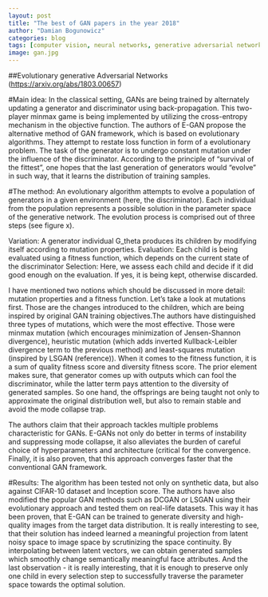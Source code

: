 ```yaml
---
layout: post
title: "The best of GAN papers in the year 2018"
author: "Damian Bogunowicz"
categories: blog
tags: [computer vision, neural networks, generative adversarial networks]
image: gan.jpg
---
```



##Evolutionary generative Adversarial Networks (https://arxiv.org/abs/1803.00657)

#Main idea:
In the classical setting, GANs are being trained by alternately updating a generator and discriminator using back-propagation. This two-player minmax game is being implemented by utilizing the cross-entropy mechanism in the objective function. 
The authors of E-GAN propose the alternative method of GAN framework, which is based on evolutionary algorithms. They attempt to restate loss function in form of a evolutionary problem. The task of the generator is to undergo constant mutation under the influence of the discriminator. According to the principle of “survival of the fittest”, one hopes that the last generation of generators would “evolve” in such way, that it learns the distribution of training samples.

#The method:
An evolutionary algorithm attempts to evolve a population of generators in a given environment (here, the discriminator). Each individual from the population represents a possible solution in the parameter space of the generative network. The evolution process is comprised out of three steps (see figure x).

Variation: A generator individual G_theta produces its children by modifying itself according to mutation properties.
Evaluation: Each child is being evaluated using a fitness function, which depends on the current state of the discriminator
Selection: Here, we assess each child and decide if it did good enough on the evaluation. If yes, it is being kept, otherwise discarded.

I have mentioned two notions which should be discussed in more detail: mutation properties and a fitness function. Let’s take a look at mutations first. Those are the changes introduced to the children, which are being inspired by original GAN training objectives.The authors have distinguished three types of mutations, which were the most effective. Those were minmax mutation (which encourages minimization of Jensen-Shannon divergence), heuristic mutation (which adds inverted Kullback-Leibler divergence term to the previous method)  and least-squares mutation (inspired by LSGAN (reference)).
When it comes to the fitness function, it is a sum of quality fitness score and diversity fitness score. The prior element makes sure, that generator comes up with outputs which can fool the discriminator, while the latter term pays attention to the diversity of generated samples. So one hand, the offsprings are being taught not only to approximate the original distribution well, but also to remain stable and avoid the mode collapse trap.

The authors claim that their approach tackles multiple problems characteristic for GANs. E-GANs not only do better in terms of instability and suppressing mode collapse, it also alleviates the burden of careful choice of hyperparameters and architecture (critical for the convergence. Finally, it is also proven, that this approach converges faster that the conventional GAN framework.

#Results:
The algorithm has been tested not only on synthetic data, but also against CIFAR-10 dataset and Inception score. The authors have also modified the popular GAN methods such as DCGAN or LSGAN using their evolutionary approach and tested them on real-life datasets. This way it has been proven, that E-GAN can be trained to generate diversity and high-quality images from the target data distribution. It is really interesting to see, that their solution has indeed learned a meaningful projection from latent noisy space to image space by scrutinizing the space continuity. By interpolating between latent vectors, we can obtain generated samples which smoothly change semantically meaningful face attributes.
And the last observation - it is really interesting, that it is enough to preserve only one child in every selection step to successfully traverse the parameter space towards the optimal solution.
